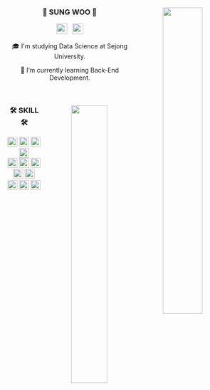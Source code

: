 <div align="center">
  
  <img align="right" style="width:42%" src="https://github-readme-stats.vercel.app/api?username=zosungwoo&rank_icon=github"/>

  ### 👋 SUNG WOO 👋 
  <a href="https://velog.io/@zosungwoo"><img src="https://img.shields.io/badge/-TechBlog-20C997?style=flat-square&logo=Velog&logoColor=white&" height="24"/></a> &nbsp;
  <a href="https://zosungwoo.notion.site/Sungwoo-Cho-1-6f22d54cd9054b1eaeb8a66712087b7d?pvs=4"><img src="https://img.shields.io/badge/-Portfolio-000000?style=flat-square&logo=Notion&logoColor=white" height="24"/></a>

  🎓 I'm studying Data Science at Sejong University.
  
  🌱 I’m currently learning Back-End Development.
  
  <br>
  
</div>

<div align="center">
  
  <img align="right" style="width:40%" src="http://mazassumnida.wtf/api/v2/generate_badge?boj=seouk812"/>
  
  ### 🛠 SKILL 🛠
  <img src="https://img.shields.io/badge/-JAVA-007396?style=flat-square&logo=java&logoColor=white" height="22">
  <img src="https://img.shields.io/badge/-Spring%20Boot-6DB33F?style=flat-square&logo=springboot&logoColor=white" height="22"/> 
  <img src="https://img.shields.io/badge/-Maven-C71A36?style=flat-square&logo=apachemaven&logoColor=white" height="22"/>
  <img src="https://img.shields.io/badge/-Gradle-02303A?style=flat-square&logo=gradle" height="22"/>
  <br>
  <img src="https://img.shields.io/badge/Python-3776AB?style=flat-square&logo=python&logoColor=white" height="22"/>
  <img src="https://img.shields.io/badge/-JS-F7DF1E?style=flat-square&logo=javascript&logoColor=black" height="22"/>
  <img src="https://img.shields.io/badge/jQuery-0769AD?style=flat-square&logo=jquery&logoColor=white" height="22"/>
  <br>
  <img src="https://img.shields.io/badge/MySQL-4479A1?style=flat-square&logo=mysql&logoColor=white" height="22"/>
  <img src="https://img.shields.io/badge/PostgreSQL-4169E1?style=flat-square&logo=postgresql&logoColor=white" height="22"/>
  <br>
  <img src="https://img.shields.io/badge/AWS-232F3E?style=flat-square&logo=amazonaws&logoColor=white" height="22"/> 
  <img src="https://img.shields.io/badge/Linux-FCC624?style=flat-square&logo=linux&logoColor=black" height="22"/> 
  <img src="https://img.shields.io/badge/Docker-2496ED?style=flat-square&logo=docker&logoColor=white" height="22"/> 
  <br>
</div>
